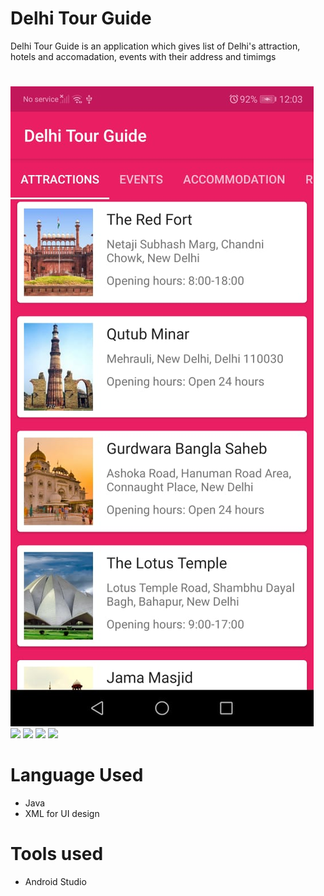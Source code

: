 # Delhi Tour Guide
Delhi Tour Guide is an application which gives list of Delhi's attraction, hotels and accomadation, events with their address and timimgs 
# 
![](https://github.com/shekhars08/Delhi-Tour-Guide/blob/main/Images/img1.jpeg)
![](Screenshots/SS2.png)
![](Screenshots/SS3.png)
![](Screenshots/SS4.png)
![](Screenshots/SS5.png)

# Language Used
* Java
* XML for UI design

# Tools used
* Android Studio


